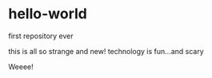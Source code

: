 # hello-world
first repository ever

this is all so strange and new!
technology is fun...and scary

Weeee!
